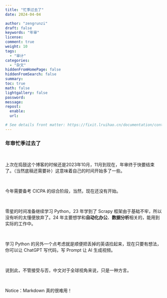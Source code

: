 ```yaml
---
title: "忙季过去了"
date: 2024-04-04

author: "zengrunzi"
draft: false
keywords: "年审"
license: 
comment: true
weight: 10
tags:
  - "审计"
categories:
  - "杂文"
hiddenFromHomePage: false
hiddenFromSearch: false
summary:
toc: true
math: false
lightgallery: false
password:
message:
repost: 
  enable: 
  url:

# See details front matter: https://fixit.lruihao.cn/documentation/content-management/introduction/#front-matter
---
```



  
### 年审忙季过去了 


<!--more-->  



<br>


  
上次在捣鼓这个博客的时候还是2023年10月，11月到现在，年审终于快要结束了。（当然底稿还需要补）这意味着自己的时间开始多了一些。

<br>

今年需要备考 CICPA 的综合阶段，当然，现在还没有开始。

<br>

零星的时间准备继续学习 Python，23 年学到了 Scrapy 框架由于基础不牢，所以没有听的太懂便放弃了。24 年主要想学和**自动化办公**、**数据分析**相关的，能用到实际的工作中。

<br>

学习 Python 的另外一个点考虑就是顺便把丢掉的英语捡起来，现在只要有想法，你可以让 ChatGPT 写代码，写 Prompt 让 AI 生成视频。

<br>

说到此，不管接受与否，中文对于全球视角来说，只是一种方言。

<br>

Notice：Markdown 真的很难用！





<br>

 
  
    


  



